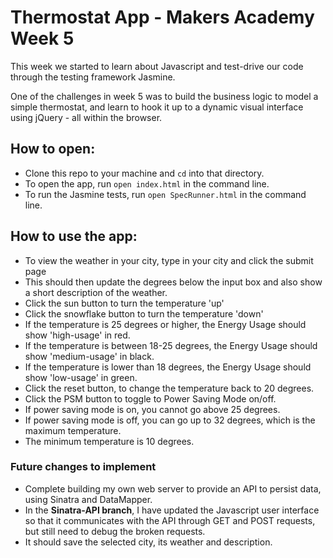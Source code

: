 # Thermostat App - Makers Academy Week 5 #

This week we started to learn about Javascript and test-drive our code through the testing framework Jasmine.

One of the challenges in week 5 was to build the business logic to model a simple thermostat, and learn to hook it up to a dynamic visual interface using jQuery - all within the browser.

## How to open: ##

  * Clone this repo to your machine and `cd` into that directory.
  * To open the app, run `open index.html` in the command line.
  * To run the Jasmine tests, run `open SpecRunner.html` in the command line.

## How to use the app: ##
  * To view the weather in your city, type in your city and click the submit page
  * This should then update the degrees below the input box and also show a short description of the weather.
  * Click the sun button to turn the temperature 'up'
  * Click the snowflake button to turn the temperature 'down'
  * If the temperature is 25 degrees or higher, the Energy Usage should show 'high-usage' in red.
  * If the temperature is between 18-25 degrees, the Energy Usage should show 'medium-usage' in black.
  * If the temperature is lower than 18 degrees, the Energy Usage should show 'low-usage' in green.
  * Click the reset button, to change the temperature back to 20 degrees.
  * Click the PSM button to toggle to Power Saving Mode on/off.
  * If power saving mode is on, you cannot go above 25 degrees.
  * If power saving mode is off, you can go up to 32 degrees, which is the maximum temperature.
  * The minimum temperature is 10 degrees.

### Future changes to implement ###
  * Complete building my own web server to provide an API to persist data, using Sinatra and DataMapper.
  * In the **Sinatra-API branch**, I have updated the Javascript user interface so that it communicates with the API through GET and POST requests, but still need to debug the broken requests.
  * It should save the selected city, its weather and description.
